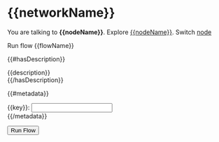 <script type="text/javascript">

$(document).ready(function(){

var html = `
 <span class="pickName">
    <ul>
        {{#idLookup}}
        <li><a data-id="{{first}}" href="#" class="button blueButton">#{{second}}</a></li>
        {{/idLookup}}
    </ul>
 </span>&nbsp;
 <a href="#" class="new button redButton">new</a>&nbsp;
 <span class="inputName hidden"><label>Name</label><input class="name" type="text"/></span><a href="#" class="save button redButton">save</a>
`;


// add extra feaures based on type
$("input.UniqueIdentifier").after(html); 

//$("input.String").after( "<span>this is a string!!</span>" );

// create new uniqueidentifier
$("div.formfield > a.new").click(function(){ 
   var $parent =  $(this).parent();
   $.ajax({url: "/web/uniqueidentifier/create", success: function(result){
           $parent.find("input").val(result);         
        }});                    
});


// save the value
$("div.formfield > a.save").click(function(){ 
   var $parent =  $(this).parent();
   if ($parent.find(".inputName").hasClass("hidden")) {
       $parent.find(".inputName").removeClass("hidden");
   }
   else {
     // do some ajax
     var id = $parent.find("input").first().val();
     var name = $parent.find("input.name").first().val();
     
     var theUrl = "/web/uniqueidentifier/save?id=" + id + "&name=" + name;
    
     $.ajax({url: theUrl, success: function(result){
          //      alert(result);        
             }});
     // update view
     $parent.find(".inputName").addClass("hidden");
     $parent.find("li").last().after('<a data-id="' + id + '" href="#" class="button blueButton">' + name + '</a>');
   }
});


// pick an existing uniqueidentifier
$("div.formfield > span.pickName a").click(function(){ 
  var id = $(this).data("id")
  
  //  :-( 
  var $parent =  $(this).parent().parent().parent().parent();   
 
  $parent.find("input").val(id);        
});

});
</script>

<style>
.hidden {
  display:none;
}
span.pickName ul {
    display: inline;
    list-style-type: none;
    margin: 0;
    padding: 0;
}
              
span.pickName li {
  display: inline;               
}      


</style>


# {{networkName}}

You are talking to **{{nodeName}}**. Explore [{{nodeName}}](/web/networks/{{networkName}}/nodes/{{nodeName}}). Switch [node](/web/networks/{{networkName}}/nodes)

Run flow {{flowName}} 

{{#hasDescription}}
<div>{{description}}</div>
{{/hasDescription}}


<form action="run" method="POST">

{{#metadata}}
<div class="formfield"><label for="{{key}}" >{{key}}</label>: <input name="{{key}}" class="{{#value}}{{type}}{{/value}}"></div>
{{/metadata}}

<input type="submit" value="Run Flow"></input>

</form>

